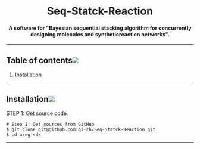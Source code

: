 <h1 align="center">
  <br>
  Seq-Statck-Reaction
  <br>
</h1>

<h4 align="center">A software for "Bayesian sequential stacking algorithm for concurrently designing molecules and syntheticreaction networks".</h4>

---

## Table of contents[![](./docs/img/pin.svg)](#table-of-contents)
1. [Installation](#installation)

---

## Installation[![](./docs/img/pin.svg)](#installation)


STEP 1: Get source code.
```shell
# Step 1: Get sources from GitHub
$ git clone git@github.com:qi-zh/Seq-Statck-Reaction.git
$ cd areg-sdk
```
---
